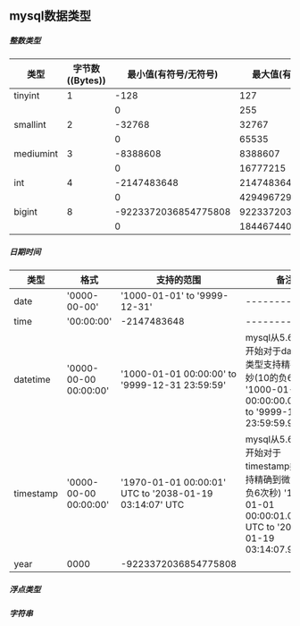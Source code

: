 ## mysql数据类型

##### 整数类型
类型 | 	字节数((Bytes)) | 最小值(有符号/无符号)|最大值(有符号/无符号)
------------ | ------------- | ------------ | ------------
tinyint   | 1 | -128                 | 127
          |   |  0                   | 255
smallint  | 2 | -32768               | 	32767
          |   | 0 	                 | 65535
mediumint | 3 | -8388608             | 8388607
          |   | 0                    |16777215
int       | 4 | -2147483648          | 2147483647
          |   | 0                    |4294967295
bigint    | 8 | -9223372036854775808 | 9223372036854775807
          |   |  0                   | 	18446744073709551615


##### 日期时间
类型 | 	格式 | 支持的范围 | 备注
------------ | ------------- | ------------ |------------
date   | 	'0000-00-00' | '1000-01-01' to '9999-12-31'   |------------
time       | 	'00:00:00' | -2147483648          |------------
datetime  | '0000-00-00 00:00:00' | '1000-01-01 00:00:00' to '9999-12-31 23:59:59' | mysql从5.6.4版本开始对于datetime类型支持精确到微妙(10的负6次秒) '1000-01-01 00:00:00.000000' to '9999-12-31 23:59:59.999999'
timestamp | 	'0000-00-00 00:00:00' | '1970-01-01 00:00:01' UTC to '2038-01-19 03:14:07' UTC| mysql从5.6.4版本开始对于timestamp类型支持精确到微妙(10的负6次秒) '1970-01-01 00:00:01.000000' UTC to '2038-01-19 03:14:07.999999'
year    | 0000 | -9223372036854775808 |


##### 浮点类型

##### 字符串




